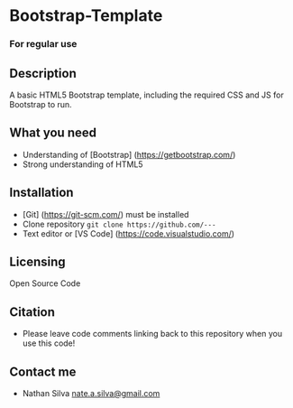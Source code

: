 # Bootstrap-Template
### For regular use

## Description
A basic HTML5 Bootstrap template, including the required CSS and JS for Bootstrap to run.

## What you need
- Understanding of [Bootstrap] (https://getbootstrap.com/)
- Strong understanding of HTML5

## Installation
- [Git] (https://git-scm.com/) must be installed
- Clone repository `git clone https://github.com/---`
- Text editor or [VS Code] (https://code.visualstudio.com/)

## Licensing
Open Source Code

## Citation
- Please leave code comments linking back to this repository when you use this code!

## Contact me
- Nathan Silva nate.a.silva@gmail.com
